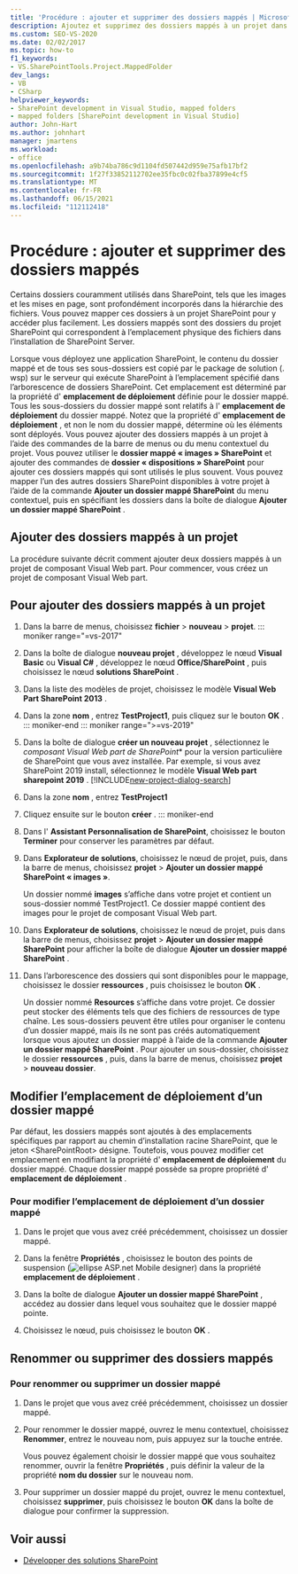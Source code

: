 ```yaml
---
title: 'Procédure : ajouter et supprimer des dossiers mappés | Microsoft Docs'
description: Ajoutez et supprimez des dossiers mappés à un projet dans SharePoint.  Modifier l’emplacement de déploiement d’un dossier mappé. Renommez ou supprimez des dossiers mappés.
ms.custom: SEO-VS-2020
ms.date: 02/02/2017
ms.topic: how-to
f1_keywords:
- VS.SharePointTools.Project.MappedFolder
dev_langs:
- VB
- CSharp
helpviewer_keywords:
- SharePoint development in Visual Studio, mapped folders
- mapped folders [SharePoint development in Visual Studio]
author: John-Hart
ms.author: johnhart
manager: jmartens
ms.workload:
- office
ms.openlocfilehash: a9b74ba786c9d1104fd507442d959e75afb17bf2
ms.sourcegitcommit: 1f27f33852112702ee35fbc0c02fba37899e4cf5
ms.translationtype: MT
ms.contentlocale: fr-FR
ms.lasthandoff: 06/15/2021
ms.locfileid: "112112418"
---
```

# <a name="how-to-add-and-remove-mapped-folders"></a>Procédure : ajouter et supprimer des dossiers mappés

  Certains dossiers couramment utilisés dans SharePoint, tels que les images et les mises en page, sont profondément incorporés dans la hiérarchie des fichiers. Vous pouvez mapper ces dossiers à un projet SharePoint pour y accéder plus facilement. Les dossiers mappés sont des dossiers du projet SharePoint qui correspondent à l’emplacement physique des fichiers dans l’installation de SharePoint Server.

 Lorsque vous déployez une application SharePoint, le contenu du dossier mappé et de tous ses sous-dossiers est copié par le package de solution (. wsp) sur le serveur qui exécute SharePoint à l’emplacement spécifié dans l’arborescence de dossiers SharePoint. Cet emplacement est déterminé par la propriété d' **emplacement de déploiement** définie pour le dossier mappé. Tous les sous-dossiers du dossier mappé sont relatifs à l' **emplacement de déploiement** du dossier mappé. Notez que la propriété d' **emplacement de déploiement** , et non le nom du dossier mappé, détermine où les éléments sont déployés.
Vous pouvez ajouter des dossiers mappés à un projet à l’aide des commandes de la barre de menus ou du menu contextuel du projet. Vous pouvez utiliser le **dossier mappé « images » SharePoint** et ajouter des commandes de **dossier « dispositions » SharePoint** pour ajouter ces dossiers mappés qui sont utilisés le plus souvent. Vous pouvez mapper l’un des autres dossiers SharePoint disponibles à votre projet à l’aide de la commande **Ajouter un dossier mappé SharePoint** du menu contextuel, puis en spécifiant les dossiers dans la boîte de dialogue **Ajouter un dossier mappé SharePoint** .

## <a name="add-mapped-folders-to-a-project"></a>Ajouter des dossiers mappés à un projet

 La procédure suivante décrit comment ajouter deux dossiers mappés à un projet de composant Visual Web part. Pour commencer, vous créez un projet de composant Visual Web part.

## <a name="to-add-mapped-folders-to-a-project"></a>Pour ajouter des dossiers mappés à un projet

1. Dans la barre de menus, choisissez **fichier**  >  **nouveau**  >  **projet**.
::: moniker range="=vs-2017"
2. Dans la boîte de dialogue **nouveau projet** , développez le nœud **Visual Basic** ou **Visual C#** , développez le nœud **Office/SharePoint** , puis choisissez le nœud **solutions SharePoint** .

3. Dans la liste des modèles de projet, choisissez le modèle **Visual Web Part SharePoint 2013** .

4. Dans la zone **nom** , entrez **TestProject1**, puis cliquez sur le bouton **OK** .
::: moniker-end
::: moniker range=">=vs-2019"
2. Dans la boîte de dialogue **créer un nouveau projet** , sélectionnez le *composant Visual Web part de SharePoint** pour la version particulière de SharePoint que vous avez installée. Par exemple, si vous avez SharePoint 2019 install, sélectionnez le modèle **Visual Web part sharepoint 2019** .
    [!INCLUDE[new-project-dialog-search](../sharepoint/includes/new-project-dialog-search-md.md)]

3. Dans la zone **nom** , entrez **TestProject1**
4. Cliquez ensuite sur le bouton **créer** .
::: moniker-end

5. Dans l' **Assistant Personnalisation de SharePoint**, choisissez le bouton **Terminer** pour conserver les paramètres par défaut.

6. Dans **Explorateur de solutions**, choisissez le nœud de projet, puis, dans la barre de menus, choisissez **projet**  >  **Ajouter un dossier mappé SharePoint « images »**.

     Un dossier nommé **images** s’affiche dans votre projet et contient un sous-dossier nommé TestProject1. Ce dossier mappé contient des images pour le projet de composant Visual Web part.

7. Dans **Explorateur de solutions**, choisissez le nœud de projet, puis dans la barre de menus, choisissez **projet**  >  **Ajouter un dossier mappé SharePoint** pour afficher la boîte de dialogue **Ajouter un dossier mappé SharePoint** .

8. Dans l’arborescence des dossiers qui sont disponibles pour le mappage, choisissez le dossier **ressources** , puis choisissez le bouton **OK** .

     Un dossier nommé **Resources** s’affiche dans votre projet. Ce dossier peut stocker des éléments tels que des fichiers de ressources de type chaîne. Les sous-dossiers peuvent être utiles pour organiser le contenu d’un dossier mappé, mais ils ne sont pas créés automatiquement lorsque vous ajoutez un dossier mappé à l’aide de la commande **Ajouter un dossier mappé SharePoint** . Pour ajouter un sous-dossier, choisissez le dossier **ressources** , puis, dans la barre de menus, choisissez **projet**  >  **nouveau dossier**.

## <a name="change-the-deployment-location-of-a-mapped-folder"></a>Modifier l’emplacement de déploiement d’un dossier mappé

 Par défaut, les dossiers mappés sont ajoutés à des emplacements spécifiques par rapport au chemin d’installation racine SharePoint, que le jeton \<SharePointRoot> désigne. Toutefois, vous pouvez modifier cet emplacement en modifiant la propriété d' **emplacement de déploiement** du dossier mappé. Chaque dossier mappé possède sa propre propriété d' **emplacement de déploiement** .

### <a name="to-change-the-deployment-location-of-a-mapped-folder"></a>Pour modifier l’emplacement de déploiement d’un dossier mappé

1. Dans le projet que vous avez créé précédemment, choisissez un dossier mappé.

2. Dans la fenêtre **Propriétés** , choisissez le bouton des points de suspension (![ellipse ASP.net Mobile designer](../sharepoint/media/mwellipsis.gif "Bouton de sélection du concepteur ASP.NET mobile")) dans la propriété **emplacement de déploiement** .

3. Dans la boîte de dialogue **Ajouter un dossier mappé SharePoint** , accédez au dossier dans lequel vous souhaitez que le dossier mappé pointe.

4. Choisissez le nœud, puis choisissez le bouton **OK** .

## <a name="rename-or-remove-mapped-folders"></a>Renommer ou supprimer des dossiers mappés

### <a name="to-rename-or-remove-a-mapped-folder"></a>Pour renommer ou supprimer un dossier mappé

1. Dans le projet que vous avez créé précédemment, choisissez un dossier mappé.

2. Pour renommer le dossier mappé, ouvrez le menu contextuel, choisissez **Renommer**, entrez le nouveau nom, puis appuyez sur la touche entrée.

     Vous pouvez également choisir le dossier mappé que vous souhaitez renommer, ouvrir la fenêtre **Propriétés** , puis définir la valeur de la propriété **nom du dossier** sur le nouveau nom.

3. Pour supprimer un dossier mappé du projet, ouvrez le menu contextuel, choisissez **supprimer**, puis choisissez le bouton **OK** dans la boîte de dialogue pour confirmer la suppression.

## <a name="see-also"></a>Voir aussi

- [Développer des solutions SharePoint](../sharepoint/developing-sharepoint-solutions.md)
